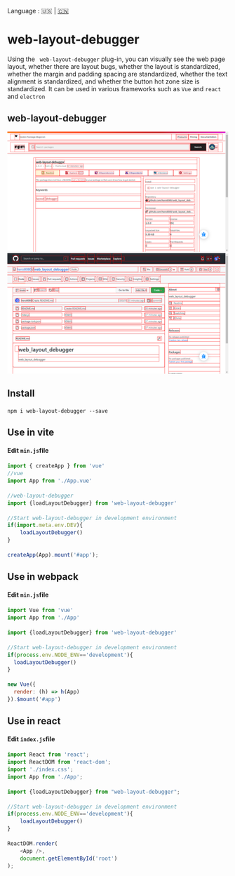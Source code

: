 Language : 🇺🇸 | [🇨🇳](./README.zh-CN.md)
# web-layout-debugger
Using the ` web-layout-debugger` plug-in, you can visually see the web page layout, whether there are layout bugs, whether the layout is standardized, whether the margin and padding spacing are standardized, whether the text alignment is standardized, and whether the button hot zone size is standardized. It can be used in various frameworks such as `Vue` and `react` and `electron`
## web-layout-debugger
![npm](https://raw.githubusercontent.com/hero8080/web-layout-debugger/main/npm.png)
![git](https://raw.githubusercontent.com/hero8080/web-layout-debugger/main/git.png)

## Install
`npm i web-layout-debugger --save`

## Use in vite

#### Edit `min.js`file
```js
import { createApp } from 'vue'
//vue
import App from './App.vue'

//web-layout-debugger
import {loadLayoutDebugger} from 'web-layout-debugger'

//Start web-layout-debugger in development environment
if(import.meta.env.DEV){
    loadLayoutDebugger()
}

createApp(App).mount('#app');
```

## Use in webpack

#### Edit `min.js`file
```js
import Vue from 'vue'
import App from './App'

import {loadLayoutDebugger} from 'web-layout-debugger'

//Start web-layout-debugger in development environment
if(process.env.NODE_ENV=='development'){
  loadLayoutDebugger()
}

new Vue({
  render: (h) => h(App)
}).$mount('#app')
```
## Use in react

#### Edit `index.js`file
```js
import React from 'react';
import ReactDOM from 'react-dom';
import './index.css';
import App from './App';

import {loadLayoutDebugger} from "web-layout-debugger";

//Start web-layout-debugger in development environment
if(process.env.NODE_ENV=='development'){
    loadLayoutDebugger()
}

ReactDOM.render(
    <App />,
    document.getElementById('root')
);
```
